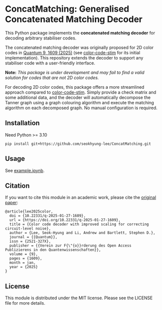 # ConcatMatching: Generalised Concatenated Matching Decoder

This Python package implements the **concatenated matching decoder** for decoding arbitrary stabiliser codes.

The concatenated matching decoder was originally proposed for 2D color codes in [Quantum 9, 1609 (2025)](https://doi.org/10.22331/q-2025-01-27-1609) (see [color-code-stim](https://github.com/seokhyung-lee/color-code-stim) for its initial implementation). This repository extends the decoder to support any stabiliser code with a user-friendly interface.

**Note:** *This package is under development and may fail to find a valid solution for codes that are not 2D color codes.*

For decoding 2D color codes, this package offers a more streamlined approach compared to [color-code-stim](https://github.com/seokhyung-lee/color-code-stim). Simply provide a check matrix and some additional data, and the decoder will automatically decompose the Tanner graph using a graph colouring algorithm and execute the matching algorithm on each decomposed graph. No manual configuration is required.

## Installation

Need Python >= 3.10

```
pip install git+https://github.com/seokhyung-lee/ConcatMatching.git
```

## Usage

See [example.ipynb](https://github.com/seokhyung-lee/ConcatMatching/blob/main/example.ipynb).

## Citation

If you want to cite this module in an academic work, please cite the [original paper](https://doi.org/10.22331/q-2025-01-27-1609):

```
@article{lee2025color,
  doi = {10.22331/q-2025-01-27-1609},
  url = {https://doi.org/10.22331/q-2025-01-27-1609},
  title = {Color code decoder with improved scaling for correcting circuit-level noise},
  author = {Lee, Seok-Hyung and Li, Andrew and Bartlett, Stephen D.},
  journal = {{Quantum}},
  issn = {2521-327X},
  publisher = {{Verein zur F{\"{o}}rderung des Open Access Publizierens in den Quantenwissenschaften}},
  volume = {9},
  pages = {1609},
  month = jan,
  year = {2025}
}
```

## License

This module is distributed under the MIT license. Please see the LICENSE file for more details.
